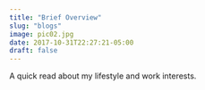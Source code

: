 ```yaml
---
title: "Brief Overview"
slug: "blogs"
image: pic02.jpg
date: 2017-10-31T22:27:21-05:00
draft: false
---
```


A quick read about my lifestyle and work interests.
